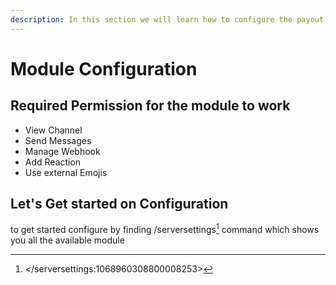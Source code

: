 ```yaml
---
description: In this section we will learn how to configure the payout module
---
```


# Module Configuration

## Required Permission for the module to work

* View Channel
* Send Messages
* Manage Webhook
* Add Reaction
* Use external Emojis

## Let's Get started on Configuration

to get started configure by finding /serversettings[^1] command which shows you all the available module &#x20;

[^1]: \</serversettings:1068960308800008253>
